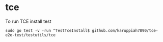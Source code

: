 # tce

To run TCE install test

```
sudo go test -v -run ^TestTceInstall$ github.com/karuppiah7890/tce-e2e-test/testutils/tce
```
